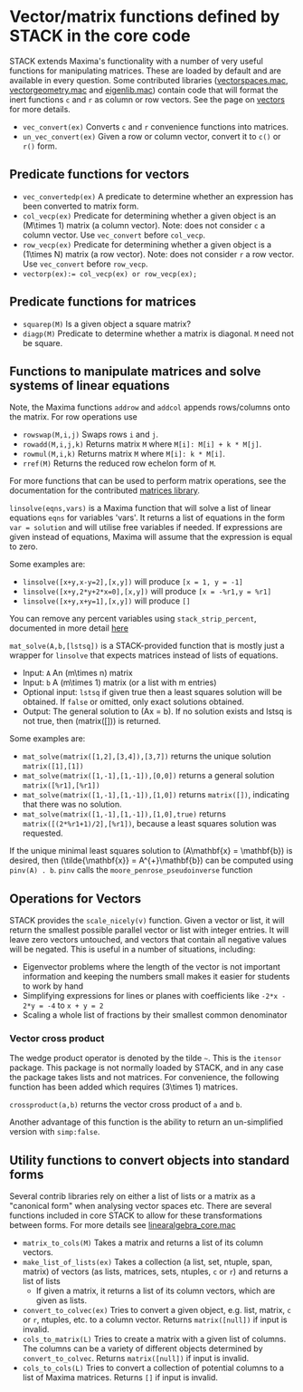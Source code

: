 # Vector/matrix functions defined by STACK in the core code

STACK extends Maxima's functionality with a number of very useful functions for manipulating matrices.  These are loaded by default and are available in every question. Some contributed libraries ([vectorspaces.mac](https://github.com/maths/moodle-qtype_stack/blob/master/stack/maxima/contrib/vectorspaces.mac), [vectorgeometry.mac](https://github.com/maths/moodle-qtype_stack/blob/master/stack/maxima/contrib/vectorgeometry.mac) and [eigenlib.mac](https://github.com/maths/moodle-qtype_stack/blob/master/stack/maxima/contrib/eigenlib.mac)) contain code that will format the inert functions `c` and `r` as column or row vectors. See the page on [vectors](Vectors.md) for more details.

* `vec_convert(ex)` Converts `c` and `r` convenience functions into matrices.
* `un_vec_convert(ex)` Given a row or column vector, convert it to `c()` or `r()` form.

## Predicate functions for vectors

* `vec_convertedp(ex)` A predicate to determine whether an expression has been converted to matrix form.
* `col_vecp(ex)` Predicate for determining whether a given object is an \(M\times 1\) matrix (a column vector). Note: does not consider `c` a column vector. Use `vec_convert` before `col_vecp`.
* `row_vecp(ex)` Predicate for determining whether a given object is a \(1\times N\) matrix (a row vector). Note: does not consider `r` a row vector. Use `vec_convert` before `row_vecp`.
* `vectorp(ex):= col_vecp(ex) or row_vecp(ex);`

## Predicate functions for matrices

* `squarep(M)` Is a given object a square matrix?
* `diagp(M)` Predicate to determine whether a matrix is diagonal. `M` need not be square. 

## Functions to manipulate matrices and solve systems of linear equations

Note, the Maxima functions `addrow` and `addcol` appends rows/columns onto the matrix.  For row operations use

* `rowswap(M,i,j)` Swaps rows `i` and `j`.
* `rowadd(M,i,j,k)` Returns matrix `M` where `M[i]: M[i] + k * M[j]`.
* `rowmul(M,i,k)` Returns matrix `M` where `M[i]: k * M[i]`.
* `rref(M)` Returns the reduced row echelon form of `M`.

For more functions that can be used to perform matrix operations, see the documentation for the contributed [matrices library](Matrix_library.md).

`linsolve(eqns,vars)` is a Maxima function that will solve a list of linear equations `eqns` for variables 'vars'. It returns a list of equations in the form `var = solution` and will utilise free variables if needed. If expressions are given instead of equations, Maxima will assume that the expression is equal to zero.

Some examples are:
* `linsolve([x+y,x-y=2],[x,y])` will produce `[x = 1, y = -1]`
* `linsolve([x+y,2*y+2*x=0],[x,y])` will produce `[x = -%r1,y = %r1]`
* `linsolve([x+y,x+y=1],[x,y])` will produce `[]`

You can remove any percent variables using `stack_strip_percent`, documented in more detail [here](../Differential_equations.md/#Solve_and_ode2)

`mat_solve(A,b,[lstsq])` is a STACK-provided function that is mostly just a wrapper for `linsolve` that expects matrices instead of lists of equations. 
 * Input: `A` An \(m\times n\) matrix
 * Input: `b` A \(m\times 1\) matrix (or a list with m entries)
 * Optional input: `lstsq` if given true then a least squares solution will be obtained. If `false` or omitted, only exact solutions obtained.
 * Output: The general solution to \(Ax = b\). If no solution exists and lstsq is not true, then \(matrix([])\) is returned.
 
Some examples are:
* `mat_solve(matrix([1,2],[3,4]),[3,7])` returns the unique solution `matrix([1],[1])`
* `mat_solve(matrix([1,-1],[1,-1]),[0,0])` returns a general solution `matrix([%r1],[%r1])`
* `mat_solve(matrix([1,-1],[1,-1]),[1,0])` returns `matrix([])`, indicating that there was no solution.
* `mat_solve(matrix([1,-1],[1,-1]),[1,0],true)` returns `matrix([(2*%r1+1)/2],[%r1])`, because a least squares solution was requested.

If the unique minimal least squares solution to \(A\mathbf{x} = \mathbf{b}\) is desired, then \(\tilde{\mathbf{x}} = A^{+}\mathbf{b}\) can be computed using `pinv(A) . b`. `pinv` calls the `moore_penrose_pseudoinverse` function

## Operations for Vectors

STACK provides the `scale_nicely(v)` function. Given a vector or list, it will return the smallest possible parallel vector or list with integer entries. It will leave zero vectors untouched, and vectors that contain all negative values will be negated. This is useful in a number of situations, including:
* Eigenvector problems where the length of the vector is not important information and keeping the numbers small makes it easier for students to work by hand
* Simplifying expressions for lines or planes with coefficients like `-2*x - 2*y = -4` to `x + y = 2`
* Scaling a whole list of fractions by their smallest common denominator

### Vector cross product

The wedge product operator is denoted by the tilde `~`.  This is the `itensor` package.  This package is not normally loaded by STACK, and in any case the package takes lists and not matrices.  For convenience, the following function has been added which requires \(3\times 1\) matrices.

`crossproduct(a,b)` returns the vector cross product of `a` and `b`.

Another advantage of this function is the ability to return an un-simplified version with `simp:false`.

## Utility functions to convert objects into standard forms
Several contrib libraries rely on either a list of lists or a matrix as a "canonical form" when analysing vector spaces etc. There are several functions included in core STACK to allow for these transformations between forms. For more details see [linearalgebra_core.mac](https://github.com/maths/moodle-qtype_stack/blob/master/stack/maxima/linearalgebra_core.mac)

* `matrix_to_cols(M)` Takes a matrix and returns a list of its column vectors.
* `make_list_of_lists(ex)` Takes a collection (a list, set, ntuple, span, matrix) of vectors (as lists, matrices, sets, ntuples, `c` or `r`) and returns a list of lists
  * If given a matrix, it returns a list of its column vectors, which are given as lists.
* `convert_to_colvec(ex)` Tries to convert a given object, e.g. list, matrix, `c` or `r`, ntuples, etc. to a column vector. Returns `matrix([null])` if input is invalid.
* `cols_to_matrix(L)` Tries to create a matrix with a given list of columns. The columns can be a variety of different objects determined by `convert_to_colvec`. Returns `matrix([null])` if input is invalid.
* `cols_to_cols(L)` Tries to convert a collection of potential columns to a list of Maxima matrices. Returns `[]` if input is invalid.
